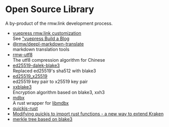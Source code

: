 # Open Source Library

A by-product of the rmw.link development process.

* [vuepress rmw.link customization](https://github.com/rmw-link/blog-vuepress2)  
  See ["vuepress Build a Blog](/log/2020-11-29-vuepress.html)
* [@rmw/deepl-markdown-translate](https://www.npmjs.com/package/@rmw/deepl-markdown-translate)  
  markdown translation tools
* [rmw-utf8](https://docs.rs/crate/rmw-utf8)  
  The utf8 compression algorithm for Chinese
* [ed25519-dalek-blake3](https://github.com/rmw-lib/ed25519_x25519)  
  Replaced ed25519's sha512 with blake3
* [ed25519_x25519](https://github.com/rmw-lib/ed25519_x25519)  
  ed25519 key pair to x25519 key pair
* [xxblake3](https://docs.rs/crate/xxblake3)  
  Encryption algorithm based on blake3, xxh3
* [mdbx](https://docs.rs/crate/mdbx)  
  A rust wrapper for [libmdbx](https://github.com/erthink/libmdbx)
* [quickjs-rust](https://github.com/rmw-lib/quickjs-rust)
* [Modifying quickjs to import rust functions - a new way to extend Kraken](/log/2022-04-29-quickjs-rust.html)
* [merkle tree based on blake3](/log/2022-06-02-blake3_merkle.html)